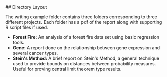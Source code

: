 <a name="Directory Layout"/>
## Directory Layout

The writing example folder contains three folders corresponding to three different projects. Each folder
has a pdf of the report along with supporting R script files if used.
- **Forest Fire:** An analysis of a forest fire data set using basic regression tools.
- **Gene:** A report done on the relationship between gene expression and several cancer types.
- **Stein's Method:** A brief report on Stein's Method, a general technique used to provide bounds on distances between probability measures. Useful for proving central limit theorem type results.

